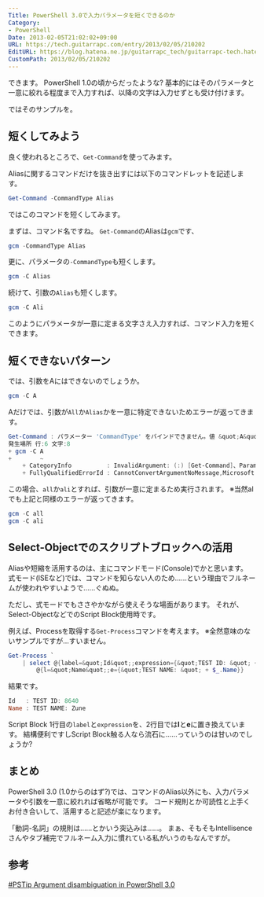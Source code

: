 ```yaml
---
Title: PowerShell 3.0で入力パラメータを短くできるのか
Category:
- PowerShell
Date: 2013-02-05T21:02:02+09:00
URL: https://tech.guitarrapc.com/entry/2013/02/05/210202
EditURL: https://blog.hatena.ne.jp/guitarrapc_tech/guitarrapc-tech.hatenablog.com/atom/entry/11696248318757675432
CustomPath: 2013/02/05/210202
---
```


できます。
PowerShell 1.0の頃からだったような?
基本的にはそのパラメータと一意に絞れる程度まで入力すれば、以降の文字は入力せずとも受け付けます。

ではそのサンプルを。



## 短くしてみよう

良く使われるところで、`Get-Command`を使ってみます。

Aliasに関するコマンドだけを抜き出すには以下のコマンドレットを記述します。

```ps1
Get-Command -CommandType Alias
```


ではこのコマンドを短くしてみます。

まずは、コマンド名ですね。
`Get-Command`のAliasは`gcm`です、

```ps1
gcm -CommandType Alias
```


更に、パラメータの`-CommandType`も短くします。

```ps1
gcm -C Alias
```


続けて、引数の`Alias`も短くします。

```ps1
gcm -C Ali
```


このようにパラメータが一意に定まる文字さえ入力すれば、コマンド入力を短くできます。

## 短くできないパターン

では、引数をAにはできないのでしょうか。

```ps1
gcm -C A
```


Aだけでは、引数が`All`か`Alias`かを一意に特定できないためエラーが返ってきます。

```ps1
Get-Command : パラメーター 'CommandType' をバインドできません。値 &quot;A&quot; を型 &quot;System.Management.Automation.CommandTypes&quot; に変換できません。エラー: &quot;次の列挙子名を区別できないため、識別子名 A を処理できません: Alias, Application, All。より詳細な識別子名で試してください。&quot;
発生場所 行:6 文字:8
+ gcm -C A
+        ~
    + CategoryInfo          : InvalidArgument: (:) [Get-Command]、ParameterBindingException
    + FullyQualifiedErrorId : CannotConvertArgumentNoMessage,Microsoft.PowerShell.Commands.GetCommandCommand
```


この場合、`all`か`ali`とすれば、引数が一意に定まるため実行されます。
※当然alでも上記と同様のエラーが返ってきます。

```ps1
gcm -C all
gcm -C ali
```


## Select-Objectでのスクリプトブロックへの活用
Aliasや短縮を活用するのは、主にコマンドモード(Console)でかと思います。
式モード(ISEなど)では、コマンドを知らない人のため……という理由でフルネームが使われやすいようで……ぐぬぬ。

ただし、式モードでもささやかながら使えそうな場面があります。
それが、Select-ObjectなどでのScript Block使用時です。

例えば、Processを取得する`Get-Process`コマンドを考えます。
※全然意味のないサンプルですが…すいません。

```ps1
Get-Process `
    | select @{label=&quot;Id&quot;;expression={&quot;TEST ID: &quot; + $_.Id}},
        @{l=&quot;Name&quot;;e={&quot;TEST NAME: &quot; + $_.Name}}
```


結果です。

```ps1
Id   : TEST ID: 8640
Name : TEST NAME: Zune
```


Script Block 1行目の`label`と`expression`を、2行目では**l**と**e**に置き換えています。
結構便利ですしScript Block触る人なら流石に……っていうのは甘いのでしょうか?

## まとめ
PowerShell 3.0 (1.0からのはず?)では、コマンドのAlias以外にも、入力パラメータや引数を一意に絞れれば省略が可能です。
コード規則とか可読性と上手くお付き合いして、活用すると記述が楽になります。

「動詞-名詞」の規則は……とかいう突込みは……。
まぁ、そもそもIntellisenceさんやタブ補完でフルネーム入力に慣れている私がいうのもなんですが。

## 参考
<a href="http://www.powershellmagazine.com/2013/02/05/pstip-argument-disambiguation-in-powershell-3-0/?utm_source=feedburner&amp;utm_medium=feed&amp;utm_campaign=Feed%3A+PowershellMagazine+%28PowerShell+Magazine%29" target="_blank">#PSTip Argument disambiguation in PowerShell 3.0</a>
